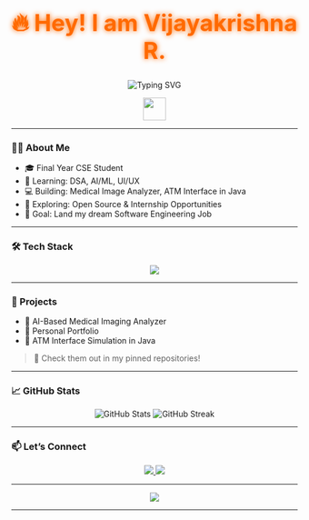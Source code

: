<div align="center">
  <h1 style="color: #FF6A00; font-weight: bold; font-size: 2.9em; text-shadow: 0 0 10px #FF6A00;">
    🔥 Hey! I am Vijayakrishna R.
  </h1>
  <p>
    <img src="https://readme-typing-svg.demolab.com?font=Fira+Code&pause=1000&color=FF6A00&width=600&lines=Final+Year+CSE+Student;Aspiring+Software+Engineer;Python+%7C+Web+Dev+%7C+AI%2FML+Enthusiast" alt="Typing SVG"/>
  </p>
</div>

<p align="center">
  <img src="https://media.giphy.com/media/hvRJCLFzcasrR4ia7z/giphy.gif" width="40px"/>
</p>

---

### 👨‍💻 About Me

- 🎓 Final Year CSE Student 
- 🌱 Learning: DSA, AI/ML, UI/UX
- 💻 Building: Medical Image Analyzer, ATM Interface in Java  
- 🔭 Exploring: Open Source & Internship Opportunities  
- 🎯 Goal: Land my dream Software Engineering Job  

---

### 🛠️ Tech Stack

<p align="center">
  <img src="https://skillicons.dev/icons?i=python,java,html,css,js,react,nodejs,mongodb,git,github"/>
</p>

---

### 🚀 Projects

- 🧠 AI-Based Medical Imaging Analyzer
- 💬 Personal Portfolio
- 🏧 ATM Interface Simulation in Java

> 📂 Check them out in my pinned repositories!

---

### 📈 GitHub Stats

<p align="center">
  <img src="https://github-readme-stats.vercel.app/api?username=VIJAYAKRISHNA7&show_icons=true&theme=github_dark" alt="GitHub Stats"/>
  <img src="https://github-readme-streak-stats.herokuapp.com/?user=VIJAYAKRISHNA7&theme=dark" alt="GitHub Streak"/>
</p>

---

### 📫 Let’s Connect

<p align="center">
  <a href="https://www.linkedin.com/in/vijayakrishnaramesh/" target="_blank">
    <img src="https://img.shields.io/badge/LinkedIn-0A66C2?style=for-the-badge&logo=linkedin&logoColor=white"/>
  </a>
  <a href="rvkvijayakrishna0714@gmail.com">
    <img src="https://img.shields.io/badge/Gmail-D14836?style=for-the-badge&logo=gmail&logoColor=white"/>
  </a>
</p>

---

<p align="center">
  <img src="https://quotes-github-readme.vercel.app/api?type=horizontal&theme=tokyonight"/>
</p>

---
